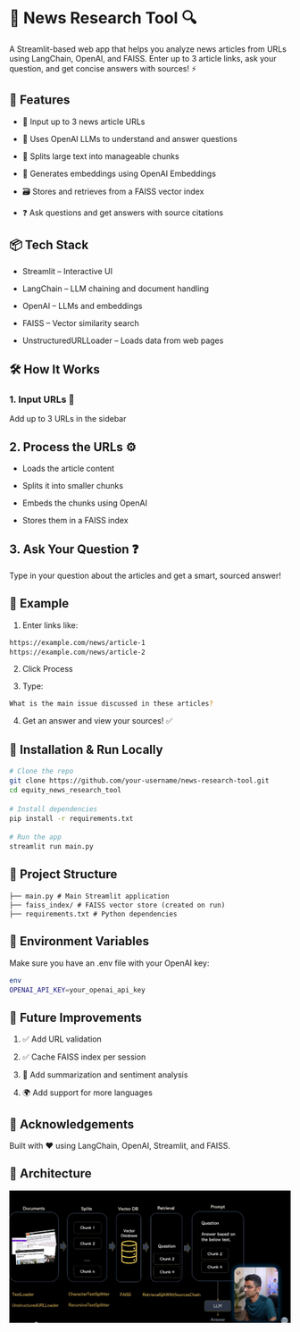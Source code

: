 # 📰 News Research Tool 🔍
A Streamlit-based web app that helps you analyze news articles from URLs using LangChain, OpenAI, and FAISS. Enter up to 3 article links, ask your question, and get concise answers with sources! ⚡

## 🚀 Features
- 🔗 Input up to 3 news article URLs

- 🧠 Uses OpenAI LLMs to understand and answer questions

- 📑 Splits large text into manageable chunks

- 🧬 Generates embeddings using OpenAI Embeddings

- 🗃️ Stores and retrieves from a FAISS vector index

- ❓ Ask questions and get answers with source citations

## 📦 Tech Stack
- Streamlit – Interactive UI

- LangChain – LLM chaining and document handling

- OpenAI – LLMs and embeddings

- FAISS – Vector similarity search

- UnstructuredURLLoader – Loads data from web pages

## 🛠️ How It Works
### 1. Input URLs 🔗
Add up to 3 URLs in the sidebar

## 2. Process the URLs ⚙️

- Loads the article content

- Splits it into smaller chunks

- Embeds the chunks using OpenAI

- Stores them in a FAISS index

## 3. Ask Your Question ❓
Type in your question about the articles and get a smart, sourced answer!

## 🧪 Example
1. Enter links like:

```bash
https://example.com/news/article-1
https://example.com/news/article-2
```

2. Click Process

3. Type:

```bash
What is the main issue discussed in these articles?
```

4. Get an answer and view your sources! ✅

## 🧰 Installation & Run Locally
```bash
# Clone the repo
git clone https://github.com/your-username/news-research-tool.git
cd equity_news_research_tool

# Install dependencies
pip install -r requirements.txt

# Run the app
streamlit run main.py
```

## 📁 Project Structure
```
├── main.py # Main Streamlit application
├── faiss_index/ # FAISS vector store (created on run)
├── requirements.txt # Python dependencies
```

## 🔐 Environment Variables
Make sure you have an .env file with your OpenAI key:

```bash
env
OPENAI_API_KEY=your_openai_api_key
```

## 🌟 Future Improvements
1. ✅ Add URL validation

2. ✅ Cache FAISS index per session

3. 🧠 Add summarization and sentiment analysis

4. 🌍 Add support for more languages

## 🙌 Acknowledgements
Built with ❤️ using LangChain, OpenAI, Streamlit, and FAISS.

## 🧠 Architecture
![Architecture](image.png)